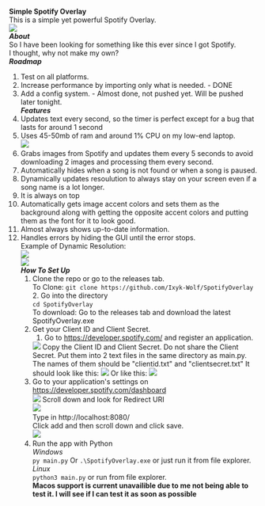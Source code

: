 **Simple Spotify Overlay**  
This is a simple yet powerful Spotify Overlay.  
<img src="https://cdn.discordapp.com/attachments/814731117416546307/819965785987481600/unknown.png"/>  
***About***   
So I have been looking for something like this ever since I got Spotify.  
I thought, why not make my own?  
***Roadmap***  
1. Test on all platforms.  
2. Increase performance by importing only what is needed. - DONE 
3. Add a config system. - Almost done, not pushed yet. Will be pushed later tonight.  
***Features***  
1. Updates text every second, so the timer is perfect except for a bug that lasts for around 1 second  
2. Uses 45-50mb of ram and around 1% CPU on my low-end laptop.  
   <img src="https://cdn.discordapp.com/attachments/814731117416546307/820186391052943370/unknown.png"/>
3. Grabs images from Spotify and updates them every 5 seconds to avoid downloading 2 images and processing them every second. 
4. Automatically hides when a song is not found or when a song is paused.
5. Dynamically updates resoulution to always stay on your screen even if a song name is a lot longer.  
6. It is always on top  
7. Automatically gets image accent colors and sets them  as the background along with getting the opposite accent colors and putting them as the font for it to look good.
8. Almost always shows up-to-date information.  
9. Handles errors by hiding the GUI until the error stops.  
Example of Dynamic Resolution:  
   <img src="https://cdn.discordapp.com/attachments/814731117416546307/819966525577625600/unknown.png"/>  
   <img src="https://cdn.discordapp.com/attachments/814731117416546307/820008584829075476/unknown.png"/>  
***How To Set Up***  
   1. Clone the repo or go to the releases tab.  
      To Clone: `git clone https://github.com/Ixyk-Wolf/SpotifyOverlay`
       2. Go into the directory  
        `cd SpotifyOverlay`  
      To download: Go to the releases tab and download the latest SpotifyOverlay.exe
   3. Get your Client ID and Client Secret.
      1. Go to https://developer.spotify.com/ and register an application.  
       <img src="https://cdn.discordapp.com/attachments/814731117416546307/819970864459939861/unknown.png"/>  
         Copy the Client ID and Client Secret. Do not share the Client Secret. Put them into 2 text files in the same directory as main.py. The names of them should be "clientid.txt" and "clientsecret.txt"  
         It should look like this:  
         <img src="https://cdn.discordapp.com/attachments/814731117416546307/819971812791287829/unknown.png"/>  
         Or like this:  
         <img src="https://cdn.discordapp.com/attachments/814731117416546307/820011941433966602/unknown.png"/>
   4. Go to your application's settings on https://developer.spotify.com/dashboard  
      <img src="https://cdn.discordapp.com/attachments/814731117416546307/819973689990709258/unknown.png"/>
      Scroll down and look for Redirect URI  
      <img src="https://cdn.discordapp.com/attachments/814731117416546307/819975858122522624/unknown.png"/>  
      Type in http://localhost:8080/  
      Click add and then scroll down and click save.  
      <img src="https://cdn.discordapp.com/attachments/814731117416546307/819976440639520818/unknown.png"/>
   5. Run the app with Python  
    *Windows*  
      `py main.py` Or `.\SpotifyOverlay.exe` or just run it from file explorer.  
    *Linux*  
      `python3 main.py` or run from file explorer.  
      **Macos support is current unavailible due to me not being able to test it. I will see if I can test it as soon  as possible**
      

